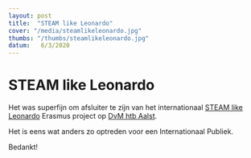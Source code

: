 ```yaml
---
layout: post
title:  "STEAM like Leonardo"
cover: "/media/steamlikeleonardo.jpg"
thumbs: "/thumbs/steamlikeleonardo.jpg"
datum:   6/3/2020
---
```


# STEAM like Leonardo

Het was superfijn om afsluiter te zijn van het internationaal [STEAM like Leonardo](https://steamlikeleonardo.weebly.com/) Erasmus project op [DvM htb Aalst](http://dvmhtbaalst.be/).

Het is eens wat anders zo optreden voor een Internationaal Publiek.

Bedankt!